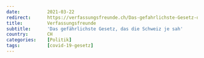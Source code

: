 ```yaml
---
date:          2021-03-22
redirect:      https://verfassungsfreunde.ch/Das-gefahrlichste-Gesetz-das-die-Schweiz-je-sah
title:         Verfassungsfreunde
subtitle:      'Das gefährlichste Gesetz, das die Schweiz je sah'
country:       CH
categories:    [Politik]
tags:          [covid-19-gesetz]
---
```

